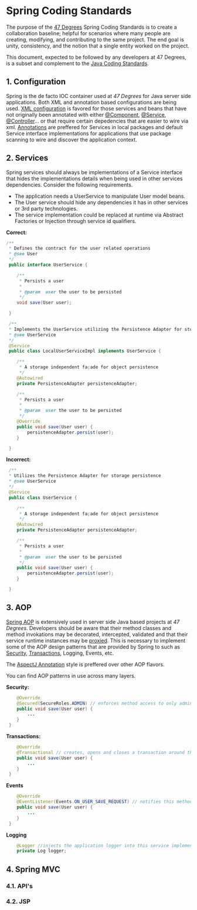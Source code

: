 # Spring Coding Standards

The purpose of the [47 Degrees](http://47deg.com) Spring Coding Standards is to create a collaboration baseline; helpful for scenarios where many people are creating, modifying, and contributing to the same project. The end goal is unity, consistency, and the notion that a single entity worked on the project.

This document, expected to be followed by any developers at 47 Degrees, is a subset and complement to the [Java Coding Standards](../).

## 1. Configuration

Spring is the de facto IOC container used at *47 Degrees* for Java server side applications. 
Both XML and annotation based configurations are being used.
[XML configuration](http://static.springsource.org/spring/docs/3.0.x/spring-framework-reference/html/beans.html) is favored for those services and beans that have not originally been annotated with either [@Component](http://static.springsource.org/spring/docs/3.0.x/api/org/springframework/stereotype/Component.html), [@Service](http://static.springsource.org/spring/docs/3.0.x/api/org/springframework/stereotype/Service.html), [@Controller](http://static.springsource.org/spring/docs/3.0.x/api/org/springframework/stereotype/Controller.html)... or that require certain depedencies that are easier to wire via xml.
[Annotations](http://static.springsource.org/spring/docs/3.0.x/spring-framework-reference/html/beans.html#beans-annotation-config) are preffered for Services in local packages and default Service interface implementations for applications that use package scanning to wire and discover the application context.

## 2. Services

Spring services should always be implementations of a Service interface that hides the implementations details when being used in other services dependencies.
Consider the following requirements. 

* The application needs a UserService to manipulate User model beans. 
* The User service should hide any dependencies it has in other services or 3rd party technologies.
* The service implementation could be replaced at runtime via Abstract Factories or Injection through service id qualifiers.

**Correct:**

```java
/**
 * Defines the contract for the user related operations 
 * @see User
 */
 public interface UserService {

 	/**
	 * Persists a user
	 *
	 * @param  user the user to be persisted
	 */
 	void save(User user);

 }

 /**
 * Implements the UserService utilizing the Persistence Adapter for storage persistence
 * @see UserService
 */
 @Service
 public class LocalUserServiceImpl implements UserService {

 	/**
	 * A storage independent façade for object persistence
	 */
 	@Autowired
 	private PersistenceAdapter persistenceAdapter;

 	/**
	 * Persists a user
	 *
	 * @param  user the user to be persisted
	 */
 	@Override
 	public void save(User user) {
 		persistenceAdapter.persist(user);
 	}

 }
```

**Incorrect:**

```java
 /**
 * Utilizes the Persistence Adapter for storage persistence
 * @see UserService
 */
 @Service
 public class UserService {

 	/**
	 * A storage independent façade for object persistence
	 */
 	@Autowired
 	private PersistenceAdapter persistenceAdapter;

 	/**
	 * Persists a user
	 *
	 * @param  user the user to be persisted
	 */
 	public void save(User user) {
 		persistenceAdapter.persist(user);
 	}

 }
```

## 3. AOP

[Spring AOP](http://static.springsource.org/spring/docs/3.0.x/reference/aop.html) is extensively used in server side Java based projects at *47 Degrees*.
Developers should be aware that their method classes and method invokations may be decorated, intercepted, validated and that their service runtime instances may be [proxied](http://static.springsource.org/spring/docs/3.0.x/reference/aop.html#aop-understanding-aop-proxies). This is necessary to implement some of the AOP design patterns that are provided by Spring to such as [Security](http://static.springsource.org/spring-security/site/docs/3.0.x/apidocs/org/springframework/security/access/annotation/Secured.html), [Transactions](http://static.springsource.org/spring/docs/3.0.x/spring-framework-reference/html/transaction.html#transaction-declarative-annotations), Logging, Events, etc.

The [AspectJ Annotation](http://static.springsource.org/spring/docs/2.5.5/reference/aop.html#aop-ataspectj) style is preffered over other AOP flavors.

You can find AOP patterns in use across many layers. 

**Security:**

```java
 	@Override
 	@Secured(SecureRoles.ADMIN) // enforces method access to only admins
 	public void save(User user) {
 		...
 	}
 }
```

**Transactions:**

```java
 	@Override
 	@Transactional // creates, opens and closes a transaction around this method invokation
 	public void save(User user) {
 		...
 	}
 }
```

**Events**

```java
 	@Override
 	@EventListener(Events.ON_USER_SAVE_REQUEST) // notifies this method whenever other service invokes eventService.publish(Events.ON_USER_SAVE_REQUEST, user);
 	public void save(User user) {
 		...
 	}
 }
```

**Logging**

```java
	@Logger //injects the application logger into this service implementation
 	private Log logger;
```

## 4. Spring MVC

### 4.1. API's

### 4.2. JSP